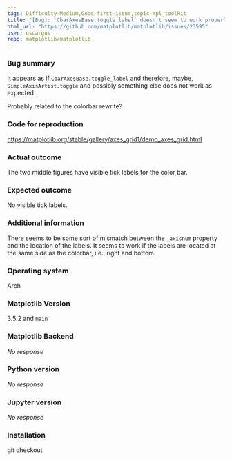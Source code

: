 ```yaml
---
tags: Difficulty-Medium,Good-first-issue,topic-mpl_toolkit
title: "[Bug]: `CbarAxesBase.toggle_label` doesn't seem to work properly"
html_url: "https://github.com/matplotlib/matplotlib/issues/23595"
user: oscargus
repo: matplotlib/matplotlib
---
```


### Bug summary

It appears as if `CbarAxesBase.toggle_label` and therefore, maybe, `SimpleAxisArtist.toggle` and possibly something else does not work as expected.

Probably related to the colorbar rewrite?

### Code for reproduction

https://matplotlib.org/stable/gallery/axes_grid1/demo_axes_grid.html

### Actual outcome

The two middle figures have visible tick labels for the color bar.

### Expected outcome

No visible tick labels.

### Additional information

There seems to be some sort of mismatch between the `_axisnum` property and the location of the labels. It seems to work if the labels are located at the same side as the colorbar, i.e., right and bottom.

### Operating system

Arch

### Matplotlib Version

3.5.2 and `main`

### Matplotlib Backend

_No response_

### Python version

_No response_

### Jupyter version

_No response_

### Installation

git checkout